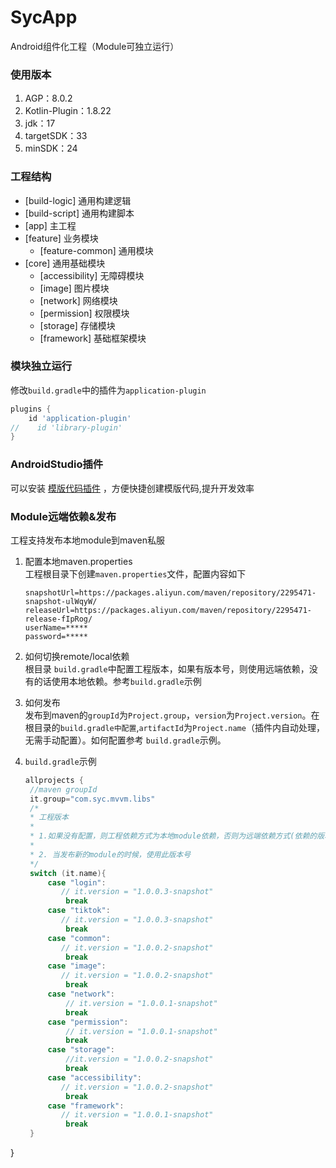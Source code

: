 # SycApp
Android组件化工程（Module可独立运行）

### 使用版本
1. AGP：8.0.2
2. Kotlin-Plugin：1.8.22
3. jdk：17
4. targetSDK：33
5. minSDK：24

### 工程结构
- [build-logic] 通用构建逻辑
- [build-script] 通用构建脚本
- [app] 主工程
- [feature] 业务模块 
  - [feature-common] 通用模块
- [core] 通用基础模块
  - [accessibility] 无障碍模块
  - [image] 图片模块
  - [network] 网络模块
  - [permission] 权限模块
  - [storage] 存储模块
  - [framework] 基础框架模块

### 模块独立运行
修改`build.gradle`中的插件为`application-plugin`
```groovy
plugins {
    id 'application-plugin'
//    id 'library-plugin'
}
```

### AndroidStudio插件

可以安装 [模版代码插件](https://github.com/zcys12173/TemplatePlugin) ，方便快捷创建模版代码,提升开发效率

### Module远端依赖&发布
工程支持发布本地module到maven私服  
1. 配置本地maven.properties  
   工程根目录下创建`maven.properties`文件，配置内容如下
   
   ```properties
   snapshotUrl=https://packages.aliyun.com/maven/repository/2295471-snapshot-ulWqyW/
   releaseUrl=https://packages.aliyun.com/maven/repository/2295471-release-fIpRog/
   userName=*****
   password=*****
   ```
   
3. 如何切换remote/local依赖  
   根目录 `build.gradle`中配置工程版本，如果有版本号，则使用远端依赖，没有的话使用本地依赖。参考`build.gradle`示例

4. 如何发布  
   发布到maven的`groupId`为`Project.group`，`version`为`Project.version`。在根目录的`build.gradle中配置`,`artifactId`为`Project.name`（插件内自动处理，无需手动配置）。如何配置参考 `build.gradle`示例。
  
   
5. `build.gradle`示例
   ```gradle
   allprojects {
    //maven groupId
    it.group="com.syc.mvvm.libs"
    /*
    * 工程版本
    *
    * 1.如果没有配置，则工程依赖方式为本地module依赖，否则为远端依赖方式(依赖的版本就是当前配置的版本)
    *
    * 2. 当发布新的module的时候，使用此版本号
    */
    switch (it.name){
        case "login":
           // it.version = "1.0.0.3-snapshot"
            break
        case "tiktok":
           // it.version = "1.0.0.3-snapshot"
            break
        case "common":
           // it.version = "1.0.0.2-snapshot"
            break
        case "image":
           // it.version = "1.0.0.2-snapshot"
            break
        case "network":
            // it.version = "1.0.0.1-snapshot"
            break
        case "permission":
            // it.version = "1.0.0.1-snapshot"
            break
        case "storage":
            //it.version = "1.0.0.2-snapshot"
            break
        case "accessibility":
           // it.version = "1.0.0.2-snapshot"
            break
        case "framework":
           // it.version = "1.0.0.1-snapshot"
            break
    }
}
   ```

